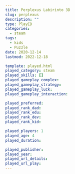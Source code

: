 ```yaml
---
title: Perplexus Labirinto 3D
slug: perplexus
description: ""
type: PlayED
categories:
  - steam
tags:
  - kids
  - Puzzle
date: 2020-12-14
lastmod: 2022-12-18

template: played.html
played_category: steam
played_skills: []
played_gameplay_complex: 
played_gameplay_strategy: 
played_gameplay_luck: 
played_gameplay_interaction: 

played_preferred: 
played_rank_dad: 
played_rank_edu: 
played_rank_dev: 
played_rank_kid: 

played_players: 1
played_age: 4
played_duration: 

played_publisher: 
played_year: 
played_url_details: 
played_url_play: 
---
```

